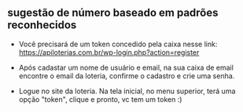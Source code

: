 ## sugestão de número baseado em padrões reconhecidos

* Você precisará de um token concedido pela caixa nesse link: https://apiloterias.com.br/wp-login.php?action=register

* Após cadastar um nome de usuário e email, na sua caixa de email encontre o email da loteria, confirme o cadastro e crie uma senha.

* Logue no site da loteria. Na tela inicial, no menu superior, terá uma opção "token", clique e pronto, vc tem um token :) 
